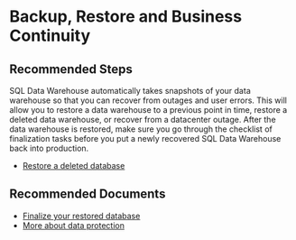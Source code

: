 <properties
	pageTitle="How to recover from a backup and data protection"
	description="How to recover from a backup and data protection"
	service="microsoft.sql"
	resource="servers"
	authors="saltug,happynicolle"
	ms.author="saltug,nicw"
	supportTopicIds="32635177, 32635201, 32635207, 32635215, 32635218, 32635224"
	productPesIds="15818"
	displayOrder="107"
	selfHelpType="resource"
	resourceTags="servers, databases, datawarehouse"
	articleId="dw-backuprestoreandbusinesscontinuity.md"
	cloudEnvironments="public"
/>
# Backup, Restore and Business Continuity

## **Recommended Steps**
SQL Data Warehouse automatically takes snapshots of your data warehouse so that you can recover from outages and user errors. This will allow you to restore a data warehouse to a previous point in time, restore a deleted data warehouse, or recover from a datacenter outage. After the data warehouse is restored, make sure you go through the checklist of finalization tasks before you put a newly recovered SQL Data Warehouse back into production.

* [Restore a deleted database](https://docs.microsoft.com/azure/sql-data-warehouse/sql-data-warehouse-restore-database-portal#restore-a-deleted-database)

## **Recommended Documents**
* [Finalize your restored database](https://azure.microsoft.com/documentation/articles/sql-database-recovered-finalize/)<br>
* [More about data protection](https://azure.microsoft.com/documentation/articles/sql-data-warehouse-restore-database-overview/)